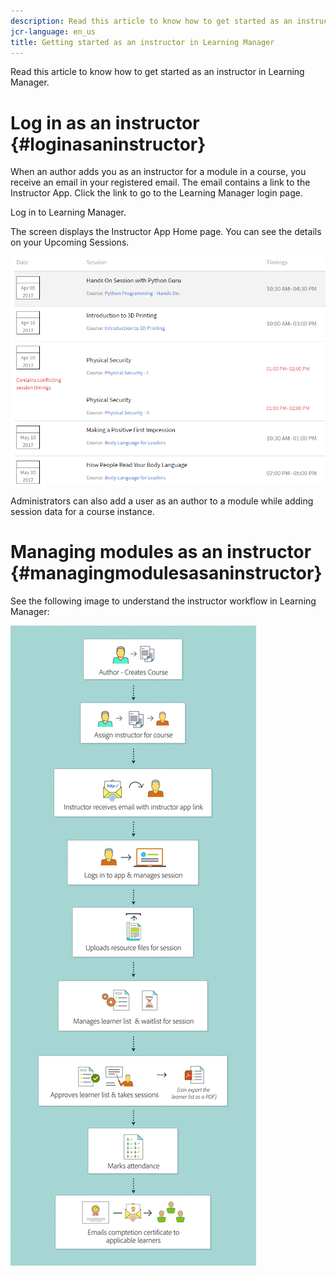 ```yaml
---
description: Read this article to know how to get started as an instructor in Learning Manager.
jcr-language: en_us
title: Getting started as an instructor in Learning Manager
---
```

Read this article to know how to get started as an instructor in Learning Manager.

# Log in as an instructor {#loginasaninstructor}

When an author adds you as an instructor for a module in a course, you receive an email in your registered email. The email contains a link to the Instructor App. Click the link to go to the Learning Manager login page.

Log in to Learning Manager.

The screen displays the Instructor App Home page. You can see the details on your Upcoming Sessions.

![](assets/instructor-upcomingsession.png)

Administrators can also add a user as an author to a module while adding session data for a course instance.

# Managing modules as an instructor {#managingmodulesasaninstructor}

See the following image to understand the instructor workflow in Learning Manager:

![](assets/instructor.jpg)

